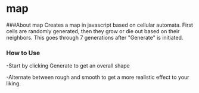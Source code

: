 # map
###About map
Creates a map in javascript based on cellular automata.  First cells are randomly generated, then they grow or die out based on their neighbors.  This goes through 7 generations after "Generate" is initiated.

### How to Use

-Start by clicking Generate to get an overall shape

-Alternate between rough and smooth to get a more realistic effect to your liking.
